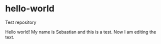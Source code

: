# hello-world
Test repository

Hello world!
My name is Sebastian and this is a test.
Now I am editing the text.
